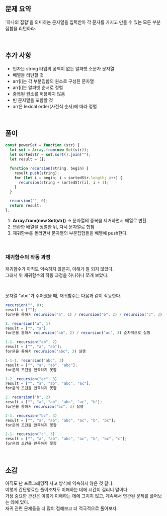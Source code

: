 ## 문제 요약

'하나의 집합'을 의미하는 문자열을 입력받아 각 문자를 가지고 만들 수 있는 모든 부분집합을 리턴하라.

</br>

## 추가 사항

- 인자는 string 타입의 공백이 없는 알파벳 소문자 문자열
- 배열을 리턴할 것
- arr[i]는 각 부분집합의 원소로 구성된 문자열
- arr[i]는 알파벳 순서로 정렬
- 중복된 원소를 허용하지 않음
- 빈 문자열을 포함할 것
- arr은 lexical order(사전식 순서)에 따라 정렬

</br>

## 풀이

```javascript
const powerSet = function (str) {
  let set = Array.from(new Set(str));
  let sortedStr = set.sort().join("");
  let result = [];

  function recursion(string, begin) {
    result.push(string);
    for (let i = begin; i < sortedStr.length; i++) {
      recursion(string + sortedStr[i], i + 1);
    }
  }

  recursion("", 0);
  return result;
};
```

1. **Array.from(new Set(str))** → 문자열의 중복을 제거하면서 배열로 변환
2. 변환한 배열을 정렬한 뒤, 다시 문자열로 합침
3. 재귀함수를 돌리면서 문자열의 부분집합들을 배열에 push한다.

</br>

### 재귀함수의 작동 과정

재귀함수가 아직도 익숙하지 않은지, 이해가 잘 되지 않았다.  
그래서 위 재귀함수의 작동 과정을 하나하나 쪼개 보았다.

</br>

문자열 "abc"가 주어졌을 때, 재귀함수는 다음과 같이 작동한다.

```javascript
recursion("", 0);
result = [""];
for문을 통해서 recursion("a", 1) / recursion("b", 2) / recursion("c", 3) 순차적으로 실행
```

```javascript
1. recursion("a", 1)
result = ["", "a"];
for문을 통해서 recursion("ab", 2) / recursion("ac", 3) 순차적으로 실행
```

```javascript
1-1. recursion("ab", 2)
result = ["", "a", "ab"];
for문을 통해서 recursion("abc", 3) 실행
```

```javascript
1-1-1. recursion("abc", 3)
result = ["", "a", "ab", "abc"];
for문의 조건을 만족하지 못함
```

```javascript
1-2. recursion("ac", 3)
result = ["", "a", "ab", "abc", "ac"];
for문의 조건을 만족하지 못함
```

```javascript
2. recursion("b", 2)
result = ["", "a", "ab", "abc", "ac", "b"];
for문을 통해서 recursion("bc", 3) 실행
```

```javascript
2-1. recursion("bc", 3)
result = ["", "a", "ab", "abc", "ac", "b", "bc"];
for문의 조건을 만족하지 못함
```

```javascript
2-1. recursion("c", 3)
result = ["", "a", "ab", "abc", "ac", "b", "bc", "c"];
for문의 조건을 만족하지 못함
```

</br>

## 소감

아직도 난 프로그래밍적 사고 방식에 익숙하지 않은 것 같다.  
이렇게 간단명료한 풀이조차도 이해하는 데에 시간이 걸리니 말이다.  
가장 중요한 관건은 이렇게 이해하는 데에 그치지 않고, 계속해서 연관된 문제를 풀어보는 데에 있다.  
재귀 관련 문제들을 더 많이 접해보고 더 적극적으로 풀어보자.
